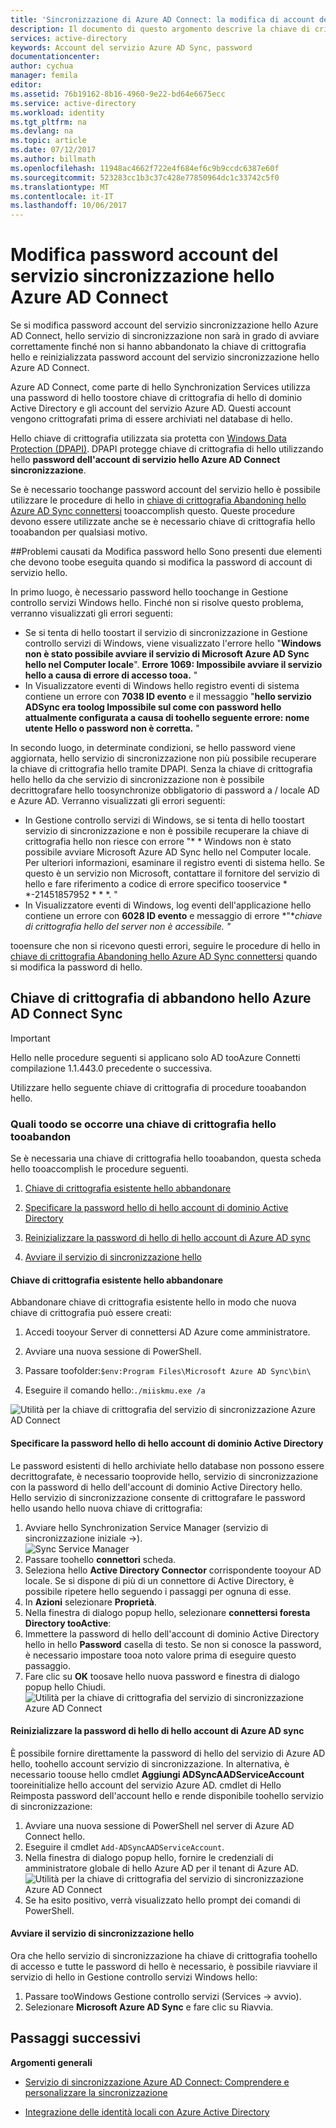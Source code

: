 ```yaml
---
title: 'Sincronizzazione di Azure AD Connect: la modifica di account del servizio di sincronizzazione connettersi hello Azure AD | Documenti Microsoft'
description: Il documento di questo argomento descrive la chiave di crittografia hello e come tooabandon dopo password hello viene modificato.
services: active-directory
keywords: Account del servizio Azure AD Sync, password
documentationcenter: 
author: cychua
manager: femila
editor: 
ms.assetid: 76b19162-8b16-4960-9e22-bd64e6675ecc
ms.service: active-directory
ms.workload: identity
ms.tgt_pltfrm: na
ms.devlang: na
ms.topic: article
ms.date: 07/12/2017
ms.author: billmath
ms.openlocfilehash: 11948ac4662f722e4f684ef6c9b9ccdc6387e60f
ms.sourcegitcommit: 523283cc1b3c37c428e77850964dc1c33742c5f0
ms.translationtype: MT
ms.contentlocale: it-IT
ms.lasthandoff: 10/06/2017
---
```

# <a name="changing-hello-azure-ad-connect-sync-service-account-password"></a>Modifica password account del servizio sincronizzazione hello Azure AD Connect
Se si modifica password account del servizio sincronizzazione hello Azure AD Connect, hello servizio di sincronizzazione non sarà in grado di avviare correttamente finché non si hanno abbandonato la chiave di crittografia hello e reinizializzata password account del servizio sincronizzazione hello Azure AD Connect. 

Azure AD Connect, come parte di hello Synchronization Services utilizza una password di hello toostore chiave di crittografia di hello di dominio Active Directory e gli account del servizio Azure AD.  Questi account vengono crittografati prima di essere archiviati nel database di hello. 

Hello chiave di crittografia utilizzata sia protetta con [Windows Data Protection (DPAPI)](https://msdn.microsoft.com/library/ms995355.aspx). DPAPI protegge chiave di crittografia di hello utilizzando hello **password dell'account di servizio hello Azure AD Connect sincronizzazione**. 

Se è necessario toochange password account del servizio hello è possibile utilizzare le procedure di hello in [chiave di crittografia Abandoning hello Azure AD Sync connettersi](#abandoning-the-azure-ad-connect-sync-encryption-key) tooaccomplish questo.  Queste procedure devono essere utilizzate anche se è necessario chiave di crittografia hello tooabandon per qualsiasi motivo.

##<a name="issues-that-arise-from-changing-hello-password"></a>Problemi causati da Modifica password hello
Sono presenti due elementi che devono toobe eseguita quando si modifica la password di account di servizio hello.

In primo luogo, è necessario password hello toochange in Gestione controllo servizi Windows hello.  Finché non si risolve questo problema, verranno visualizzati gli errori seguenti:


- Se si tenta di hello toostart il servizio di sincronizzazione in Gestione controllo servizi di Windows, viene visualizzato l'errore hello "**Windows non è stato possibile avviare il servizio di Microsoft Azure AD Sync hello nel Computer locale**". **Errore 1069: Impossibile avviare il servizio hello a causa di errore di accesso tooa.** "
- In Visualizzatore eventi di Windows hello registro eventi di sistema contiene un errore con **7038 ID evento** e il messaggio "**hello servizio ADSync era toolog Impossibile sul come con password hello attualmente configurata a causa di toohello seguente errore: nome utente Hello o password non è corretta.** "

In secondo luogo, in determinate condizioni, se hello password viene aggiornata, hello servizio di sincronizzazione non più possibile recuperare la chiave di crittografia hello tramite DPAPI. Senza la chiave di crittografia hello hello da che servizio di sincronizzazione non è possibile decrittografare hello toosynchronize obbligatorio di password a / locale AD e Azure AD.
Verranno visualizzati gli errori seguenti:

- In Gestione controllo servizi di Windows, se si tenta di hello toostart servizio di sincronizzazione e non è possibile recuperare la chiave di crittografia hello non riesce con errore "* * Windows non è stato possibile avviare Microsoft Azure AD Sync hello nel Computer locale. Per ulteriori informazioni, esaminare il registro eventi di sistema hello. Se questo è un servizio non Microsoft, contattare il fornitore del servizio di hello e fare riferimento a codice di errore specifico tooservice * *-21451857952 * * *. "
- In Visualizzatore eventi di Windows, log eventi dell'applicazione hello contiene un errore con **6028 ID evento** e messaggio di errore *"**chiave di crittografia hello del server non è accessibile.* *"*

tooensure che non si ricevono questi errori, seguire le procedure di hello in [chiave di crittografia Abandoning hello Azure AD Sync connettersi](#abandoning-the-azure-ad-connect-sync-encryption-key) quando si modifica la password di hello.
 
## <a name="abandoning-hello-azure-ad-connect-sync-encryption-key"></a>Chiave di crittografia di abbandono hello Azure AD Connect Sync
>[!IMPORTANT]
>Hello nelle procedure seguenti si applicano solo AD tooAzure Connetti compilazione 1.1.443.0 precedente o successiva.

Utilizzare hello seguente chiave di crittografia di procedure tooabandon hello.

### <a name="what-toodo-if-you-need-tooabandon-hello-encryption-key"></a>Quali toodo se occorre una chiave di crittografia hello tooabandon

Se è necessaria una chiave di crittografia hello tooabandon, questa scheda hello tooaccomplish le procedure seguenti.

1. [Chiave di crittografia esistente hello abbandonare](#abandon-the-existing-encryption-key)

2. [Specificare la password hello di hello account di dominio Active Directory](#provide-the-password-of-the-ad-ds-account)

3. [Reinizializzare la password di hello di hello account di Azure AD sync](#reinitialize-the-password-of-the-azure-ad-sync-account)

4. [Avviare il servizio di sincronizzazione hello](#start-the-synchronization-service)

#### <a name="abandon-hello-existing-encryption-key"></a>Chiave di crittografia esistente hello abbandonare
Abbandonare chiave di crittografia esistente hello in modo che nuova chiave di crittografia può essere creati:

1. Accedi tooyour Server di connettersi AD Azure come amministratore.

2. Avviare una nuova sessione di PowerShell.

3. Passare toofolder:`$env:Program Files\Microsoft Azure AD Sync\bin\`

4. Eseguire il comando hello:`./miiskmu.exe /a`

![Utilità per la chiave di crittografia del servizio di sincronizzazione Azure AD Connect](media/active-directory-aadconnectsync-encryption-key/key5.png)

#### <a name="provide-hello-password-of-hello-ad-ds-account"></a>Specificare la password hello di hello account di dominio Active Directory
Le password esistenti di hello archiviate hello database non possono essere decrittografate, è necessario tooprovide hello, servizio di sincronizzazione con la password di hello dell'account di dominio Active Directory hello. Hello servizio di sincronizzazione consente di crittografare le password hello usando hello nuova chiave di crittografia:

1. Avviare hello Synchronization Service Manager (servizio di sincronizzazione iniziale →).
</br>![Sync Service Manager](./media/active-directory-aadconnectsync-service-manager-ui/startmenu.png)  
2. Passare toohello **connettori** scheda.
3. Seleziona hello **Active Directory Connector** corrispondente tooyour AD locale. Se si dispone di più di un connettore di Active Directory, è possibile ripetere hello seguendo i passaggi per ognuna di esse.
4. In **Azioni** selezionare **Proprietà**.
5. Nella finestra di dialogo popup hello, selezionare **connettersi foresta Directory tooActive**:
6. Immettere la password di hello dell'account di dominio Active Directory hello in hello **Password** casella di testo. Se non si conosce la password, è necessario impostare tooa noto valore prima di eseguire questo passaggio.
7. Fare clic su **OK** toosave hello nuova password e finestra di dialogo popup hello Chiudi.
![Utilità per la chiave di crittografia del servizio di sincronizzazione Azure AD Connect](media/active-directory-aadconnectsync-encryption-key/key6.png)

#### <a name="reinitialize-hello-password-of-hello-azure-ad-sync-account"></a>Reinizializzare la password di hello di hello account di Azure AD sync
È possibile fornire direttamente la password di hello del servizio di Azure AD hello, toohello account servizio di sincronizzazione. In alternativa, è necessario toouse hello cmdlet **Aggiungi ADSyncAADServiceAccount** tooreinitialize hello account del servizio Azure AD. cmdlet di Hello Reimposta password dell'account hello e rende disponibile toohello servizio di sincronizzazione:

1. Avviare una nuova sessione di PowerShell nel server di Azure AD Connect hello.
2. Eseguire il cmdlet `Add-ADSyncAADServiceAccount`.
3. Nella finestra di dialogo popup hello, fornire le credenziali di amministratore globale di hello Azure AD per il tenant di Azure AD.
![Utilità per la chiave di crittografia del servizio di sincronizzazione Azure AD Connect](media/active-directory-aadconnectsync-encryption-key/key7.png)
4. Se ha esito positivo, verrà visualizzato hello prompt dei comandi di PowerShell.

#### <a name="start-hello-synchronization-service"></a>Avviare il servizio di sincronizzazione hello
Ora che hello servizio di sincronizzazione ha chiave di crittografia toohello di accesso e tutte le password di hello è necessario, è possibile riavviare il servizio di hello in Gestione controllo servizi Windows hello:


1. Passare tooWindows Gestione controllo servizi (Services → avvio).
2. Selezionare **Microsoft Azure AD Sync** e fare clic su Riavvia.

## <a name="next-steps"></a>Passaggi successivi
**Argomenti generali**

* [Servizio di sincronizzazione Azure AD Connect: Comprendere e personalizzare la sincronizzazione](active-directory-aadconnectsync-whatis.md)

* [Integrazione delle identità locali con Azure Active Directory](active-directory-aadconnect.md)

